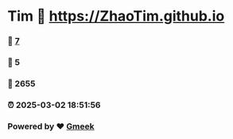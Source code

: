 # Tim :link: https://ZhaoTim.github.io 
### :page_facing_up: [7](https://ZhaoTim.github.io/tag.html) 
### :speech_balloon: 5 
### :hibiscus: 2655 
### :alarm_clock: 2025-03-02 18:51:56 
### Powered by :heart: [Gmeek](https://github.com/Meekdai/Gmeek)
